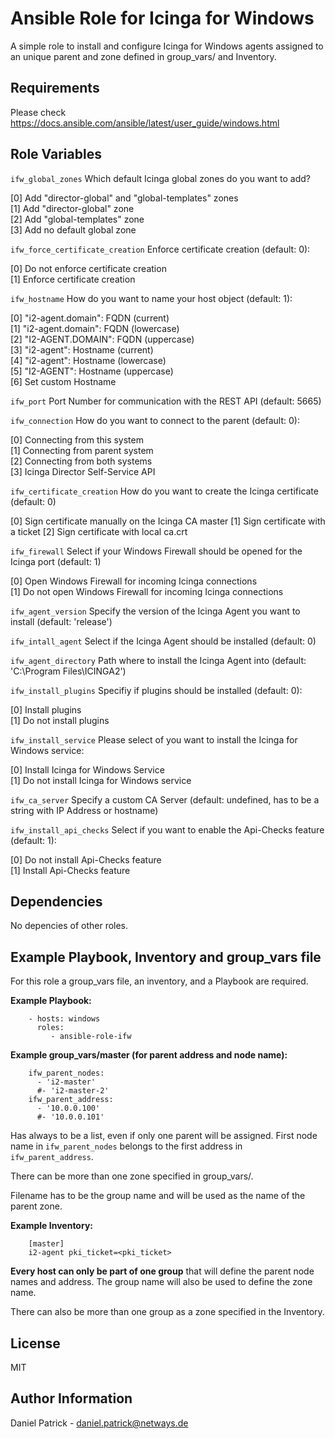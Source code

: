Ansible Role for Icinga for Windows
===================================

A simple role to install and configure Icinga for Windows agents assigned to an unique parent and zone defined in group_vars/<zone-name> and Inventory.

Requirements
------------

Please check https://docs.ansible.com/ansible/latest/user_guide/windows.html

Role Variables
--------------

`ifw_global_zones` Which default Icinga global zones do you want to add?  

[0] Add "director-global" and "global-templates" zones  
[1] Add "director-global" zone  
[2] Add "global-templates" zone  
[3] Add no default global zone  

`ifw_force_certificate_creation` Enforce certificate creation (default: 0):  

[0] Do not enforce certificate creation  
[1] Enforce certificate creation  

`ifw_hostname` How do you want to name your host object (default: 1):  

[0] "i2-agent.domain": FQDN (current)  
[1] "i2-agent.domain": FQDN (lowercase)  
[2] "I2-AGENT.DOMAIN": FQDN (uppercase)  
[3] "i2-agent": Hostname (current)  
[4] "i2-agent": Hostname (lowercase)  
[5] "I2-AGENT": Hostname (uppercase)  
[6] Set custom Hostname

`ifw_port` Port Number for communication with the REST API (default: 5665)

`ifw_connection` How do you want to connect to the parent (default: 0):

[0] Connecting from this system  
[1] Connecting from parent system  
[2] Connecting from both systems  
[3] Icinga Director Self-Service API  

`ifw_certificate_creation` How do you want to create the Icinga certificate (default: 0)

[0] Sign certificate manually on the Icinga CA master
[1] Sign certificate with a ticket
[2] Sign certificate with local ca.crt

`ifw_firewall` Select if your Windows Firewall should be opened for the Icinga port (default: 1)  

[0] Open Windows Firewall for incoming Icinga connections  
[1] Do not open Windows Firewall for incoming Icinga connections  

`ifw_agent_version` Specify the version of the Icinga Agent you want to install (default: 'release')

`ifw_intall_agent` Select if the Icinga Agent should be installed (default: 0)

`ifw_agent_directory`  Path where to install the Icinga Agent into (default: 'C:\\Program Files\\ICINGA2')

`ifw_install_plugins` Specifiy if plugins should be installed (default: 0):  

[0] Install plugins  
[1] Do not install plugins  

`ifw_install_service` Please select of you want to install the Icinga for Windows service:  

[0] Install Icinga for Windows Service  
[1] Do not install Icinga for Windows service  

`ifw_ca_server` Specify a custom CA Server (default: undefined, has to be a string with IP Address or hostname)

`ifw_install_api_checks` Select if you want to enable the Api-Checks feature (default: 1):  

[0] Do not install Api-Checks feature  
[1] Install Api-Checks feature  


Dependencies
------------

No depencies of other roles.

Example Playbook, Inventory and group_vars file
------------------------------

For this role a group_vars file, an inventory, and a Playbook are required.

**Example Playbook:**
```
    - hosts: windows
      roles:
         - ansible-role-ifw
```

**Example group_vars/master (for parent address and node name):**
```
    ifw_parent_nodes:
      - 'i2-master'
      #- 'i2-master-2'
    ifw_parent_address:
      - '10.0.0.100'
      #- '10.0.0.101'
```

Has always to be a list, even if only one parent will be assigned. First node name in `ifw_parent_nodes` belongs to the first address in `ifw_parent_address`.

There can be more than one zone specified in group_vars/.

Filename has to be the group name and will be used as the name of the parent zone.

**Example Inventory:**
```
    [master]
    i2-agent pki_ticket=<pki_ticket>
```
**Every host can only be part of one group** that will define the parent node names and address. The group name will also be used to define the zone name.

There can also be more than one group as a zone specified in the Inventory.
    
License
-------

MIT

Author Information
------------------

Daniel Patrick - daniel.patrick@netways.de
